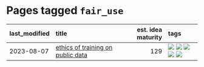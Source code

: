 # Pages tagged `fair_use`

|last_modified|title|est. idea maturity|tags
|:---|:---|---:|:---|
|2023-08-07|[ethics of training on public data](../entries/ethics_of_public_data.md)|129|[![](https://img.shields.io/badge/tag-ai_ethics-1dc0d1)](../tags/ai_ethics.md) [![](https://img.shields.io/badge/tag-ethics-4d5a4)](../tags/ethics.md) [![](https://img.shields.io/badge/tag-fair_use-e168be)](../tags/fair_use.md) [![](https://img.shields.io/badge/tag-philosophy-e839f4)](../tags/philosophy.md) [![](https://img.shields.io/badge/tag-remix_culture-96f12e)](../tags/remix_culture.md)|